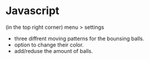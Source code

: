 # Javascript

(in the top right corner) menu > settings
- three diffrent moving patterns for the bounsing balls.
- option to change their color.
- add/reduse the amount of balls.
